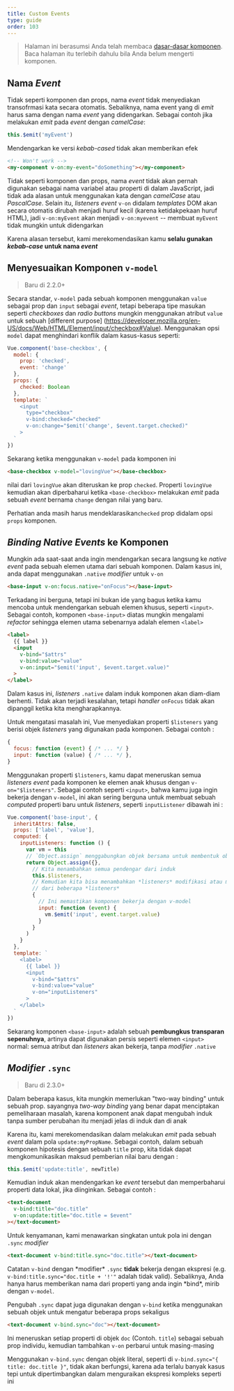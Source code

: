 ```yaml
---
title: Custom Events
type: guide
order: 103
---
```


> Halaman ini berasumsi Anda telah membaca [dasar-dasar komponen](components.html). Baca halaman itu terlebih dahulu bila Anda belum mengerti komponen.

## Nama *Event*

Tidak seperti komponen dan props, nama *event* tidak menyediakan transofrmasi kata secara otomatis.
Sebaliknya, nama event yang di *emit* harus sama dengan nama *event* yang didengarkan. Sebagai contoh jika melakukan *emit* pada *event* dengan *camelCase*:
 

```js
this.$emit('myEvent')
```

Mendengarkan ke versi *kebab-cased* tidak akan memberikan efek

```html
<!-- Won't work -->
<my-component v-on:my-event="doSomething"></my-component>
```

Tidak seperti komponen dan props, nama *event* tidak akan pernah digunakan sebagai nama variabel atau properti di dalam JavaScript, jadi tidak ada alasan untuk menggunakan kata dengan *camelCase* atau *PascalCase*. Selain itu, *listeners* *event* `v-on` didalam *templates* DOM akan secara otomatis dirubah menjadi huruf kecil (karena ketidakpekaan huruf HTML), jadi `v-on:myEvent` akan menjadi `v-on:myevent` -- membuat `myEvent` tidak mungkin untuk didengarkan

Karena alasan tersebut, kami merekomendasikan kamu  **selalu gunakan *kebab-case* untuk nama *event***

## Menyesuaikan Komponen `v-model`

> Baru di 2.2.0+

Secara standar, `v-model` pada sebuah komponen menggunakan `value` sebagai prop dan `input` sebagai *event*, tetapi beberapa tipe masukan seperti *checkboxes* dan *radio buttons* mungkin menggunakan atribut `value` untuk sebuah [different purpose] (https://developer.mozilla.org/en-US/docs/Web/HTML/Element/input/checkbox#Value). Menggunakan opsi `model` dapat menghindari konflik dalam kasus-kasus seperti:

```js
Vue.component('base-checkbox', {
  model: {
    prop: 'checked',
    event: 'change'
  },
  props: {
    checked: Boolean
  },
  template: `
    <input
      type="checkbox"
      v-bind:checked="checked"
      v-on:change="$emit('change', $event.target.checked)"
    >
  `
})
```

Sekarang ketika menggunakan `v-model` pada komponen ini

```html
<base-checkbox v-model="lovingVue"></base-checkbox>
```

nilai dari `lovingVue` akan diteruskan ke prop `checked`. Properti `lovingVue` kemudian akan diperbaharui ketika `<base-checkbox>` melakukan *emit* pada sebuah *event* bernama `change` dengan nilai yang baru.

<p class="tip">Perhatian anda masih harus mendeklarasikan<code>checked</code> prop didalam opsi <code>props</code> komponen.</p>

## *Binding Native Events* ke Komponen

Mungkin ada saat-saat anda ingin mendengarkan secara langsung ke *native event* pada sebuah elemen utama dari sebuah komponen. Dalam kasus ini, anda dapat menggunakan `.native` *modifier* untuk `v-on`

```html
<base-input v-on:focus.native="onFocus"></base-input>
```

Terkadang ini berguna, tetapi ini bukan ide yang bagus ketika kamu mencoba untuk mendengarkan sebuah elemen khusus, seperti `<input>`. Sebagai contoh, komponen `<base-input>` diatas mungkin mengalami *refactor* sehingga elemen utama sebenarnya adalah elemen `<label>` 

```html
<label>
  {{ label }}
  <input
    v-bind="$attrs"
    v-bind:value="value"
    v-on:input="$emit('input', $event.target.value)"
  >
</label>
```

Dalam kasus ini, *listeners* `.native` dalam induk komponen akan diam-diam berhenti. Tidak akan terjadi kesalahan, tetapi *handler* `onFocus` tidak akan dipanggil ketika kita mengharapkannya.

Untuk mengatasi masalah ini, Vue menyediakan properti `$listeners` yang berisi objek *listeners* yang digunakan pada komponen. Sebagai contoh :

```js
{
  focus: function (event) { /* ... */ }
  input: function (value) { /* ... */ },
}
```

Menggunakan properti `$listeners`, kamu dapat meneruskan semua *listeners* *event* pada komponen ke elemen anak khusus dengan `v-on="$listeners"`. Sebagai contoh seperti `<input>`, bahwa kamu juga ingin bekerja dengan `v-model`, ini akan sering berguna untuk membuat sebuah *computed* properti baru untuk *listeners*, seperti `inputListener` dibawah ini :

```js
Vue.component('base-input', {
  inheritAttrs: false,
  props: ['label', 'value'],
  computed: {
    inputListeners: function () {
      var vm = this
      // `Object.assign` menggabungkan objek bersama untuk membentuk objek baru
      return Object.assign({},
        // Kita menambahkan semua pendengar dari induk
        this.$listeners,
        // Kemudian kita bisa menambahkan *listeners* modifikasi atau mengesampingkan kebiasaan
        // dari beberapa *listeners*
        {
          // Ini memastikan komponen bekerja dengan v-model
          input: function (event) {
            vm.$emit('input', event.target.value)
          }
        }
      )
    }
  },
  template: `
    <label>
      {{ label }}
      <input
        v-bind="$attrs"
        v-bind:value="value"
        v-on="inputListeners"
      >
    </label>
  `
})
```

Sekarang komponen `<base-input>` adalah sebuah **pembungkus transparan sepenuhnya**, artinya dapat digunakan persis seperti elemen `<input>` normal: semua atribut dan *listeners* akan bekerja, tanpa *modifier* `.native`

## *Modifier* `.sync`

> Baru di 2.3.0+

Dalam beberapa kasus, kita mungkin memerlukan "two-way binding" untuk sebuah prop. sayangnya *two-way binding* yang benar dapat menciptakan pemeliharaan masalah, karena komponent anak dapat mengubah induk tanpa sumber perubahan itu menjadi jelas di induk dan di anak

Karena itu, kami merekomendasikan dalam melakukan *emit* pada sebuah *event* dalam pola `update:myPropName`. Sebagai contoh, dalam sebuah komponen hipotesis dengan sebuah `title` prop, kita tidak dapat mengkomunikasikan maksud pemberian nilai baru dengan :

```js
this.$emit('update:title', newTitle)
```

Kemudian induk akan mendengarkan ke *event* tersebut dan memperbaharui properti data lokal, jika diinginkan. Sebagai contoh :

```html
<text-document
  v-bind:title="doc.title"
  v-on:update:title="doc.title = $event"
></text-document>
```

Untuk kenyamanan, kami menawarkan singkatan untuk pola ini dengan `.sync` *modifier*

```html
<text-document v-bind:title.sync="doc.title"></text-document>
```

<p class="tip">Catatan <code>v-bind</code> dengan *modifier* <code>.sync</code> <strong>tidak</strong> bekerja dengan ekspresi (e.g. <code>v-bind:title.sync="doc.title + '!'"</code> adalah tidak valid). Sebaliknya, Anda hanya harus memberikan nama dari properti yang anda ingin *bind*, mirib dengan <code>v-model</code>.</p>

Pengubah `.sync` dapat juga digunakan dengan `v-bind` ketika menggunakan sebuah objek untuk mengatur beberapa props sekaligus

```html
<text-document v-bind.sync="doc"></text-document>
```

Ini meneruskan setiap properti di objek `doc` (Contoh. `title`) sebagai sebuah prop individu, 
kemudian tambahkan `v-on` perbarui untuk masing-masing

<p class="tip">Menggunakan <code>v-bind.sync</code> dengan objek literal, seperti di <code>v-bind.sync="{ title: doc.title }"</code>, tidak akan berfungsi, karena ada terlalu banyak kasus tepi untuk dipertimbangkan dalam menguraikan ekspresi kompleks seperti ini</p>
